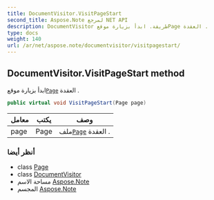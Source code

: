 ```yaml
---
title: DocumentVisitor.VisitPageStart
second_title: Aspose.Note لمرجع NET API
description: DocumentVisitor طريقة. ابدأ بزيارة موقعPage العقدة .
type: docs
weight: 140
url: /ar/net/aspose.note/documentvisitor/visitpagestart/
---
```

## DocumentVisitor.VisitPageStart method

ابدأ بزيارة موقع[`Page`](../../page/) العقدة .

```csharp
public virtual void VisitPageStart(Page page)
```

| معامل | يكتب | وصف |
| --- | --- | --- |
| page | Page | ملف[`Page`](../../page/) العقدة . |

### أنظر أيضا

* class [Page](../../page/)
* class [DocumentVisitor](../)
* مساحة الاسم [Aspose.Note](../../documentvisitor/)
* المجسم [Aspose.Note](../../../)


